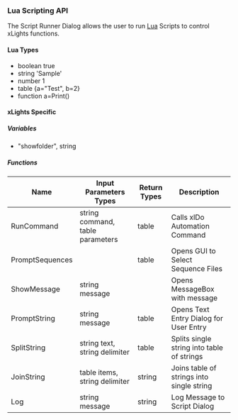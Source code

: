 ### Lua Scripting API
The Script Runner Dialog allows the user to run [Lua](http://www.lua.org/manual/5.3/manual.html) Scripts to control xLights functions.

#### Lua Types
  - boolean true
  - string 'Sample'
  - number 1
  - table {a="Test", b=2}
  - function a=Print()

#### xLights Specific

##### Variables
  - "showfolder", string

##### Functions

| Name             | Input Parameters Types           | Return Types | Description                                |
| ---------------- | -------------------------------- | ------------ | ------------------------------------------ |
| RunCommand       | string command, table parameters | table        | Calls xlDo Automation Command              |
| PromptSequences  |                                  | table        | Opens GUI to Select Sequence Files         |
| ShowMessage      | string message                   |              | Opens MessageBox with message              |
| PromptString     | string message                   | table        | Opens Text Entry Dialog for User Entry     |
| SplitString      | string text, string delimiter    | table        | Splits single string into table of strings |
| JoinString       | table items, string delimiter    | string       | Joins table of strings into single string  |
| Log              | string message                   | string       | Log Message to Script Dialog               |
